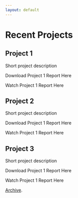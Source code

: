 ```yaml
---
layout: default
---
```


# Recent Projects

## Project 1

Short project description

Download Project 1 Report Here

Watch Project 1 Report Here

## Project 2

Short project description

Download Project 1 Report Here

Watch Project 1 Report Here

## Project 3

Short project description

Download Project 1 Report Here

Watch Project 1 Report Here

[Archive](./another-page.html).
